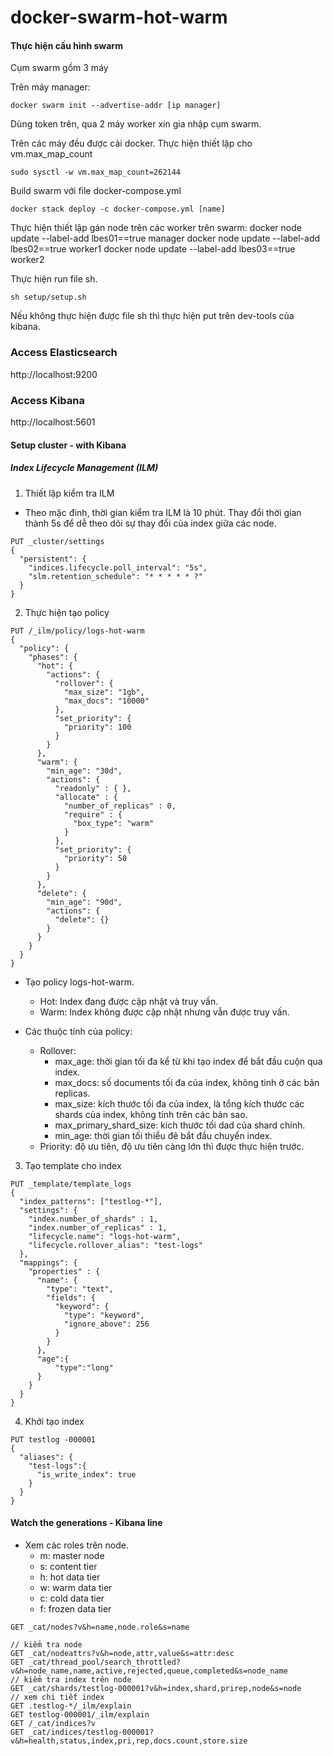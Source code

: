# docker-swarm-hot-warm

#### Thực hiện cấu hình swarm

Cụm swarm gồm 3 máy

Trên máy manager:

```
docker swarm init --advertise-addr [ip manager]
```

Dùng token trên, qua 2 máy worker xin gia nhập cụm swarm.

Trên các máy đều được cài docker. Thực hiện thiết lập cho vm.max_map_count

```
sudo sysctl -w vm.max_map_count=262144
```

Build swarm với file docker-compose.yml

```
docker stack deploy -c docker-compose.yml [name]
```

Thực hiện thiết lập gán node trên các worker trên swarm:
docker node update --label-add lbes01==true manager
docker node update --label-add lbes02==true worker1
docker node update --label-add lbes03==true worker2

Thực hiện run file sh.

```
sh setup/setup.sh
```

Nếu không thực hiện được file sh thì thực hiện put trên dev-tools của kibana.

### Access Elasticsearch 

http://localhost:9200

### Access Kibana

http://localhost:5601

#### Setup cluster - with Kibana

##### Index Lifecycle Management (ILM)

1. Thiết lập kiểm tra ILM

- Theo mặc đinh, thời gian kiểm tra ILM là 10 phút. Thay đổi thời gian thành 5s để dễ theo dõi sự thay đổi của index giữa các node.

```
PUT _cluster/settings
{
  "persistent": {
    "indices.lifecycle.poll_interval": "5s",
    "slm.retention_schedule": "* * * * * ?"
  }
}
```

2. Thực hiện tạo policy

```
PUT /_ilm/policy/logs-hot-warm
{
  "policy": {
    "phases": {
      "hot": {
        "actions": {
          "rollover": {
            "max_size": "1gb",
            "max_docs": "10000"
          },
          "set_priority": {
            "priority": 100
          }
        }
      },
      "warm": {
        "min_age": "30d",
        "actions": {
          "readonly" : { },
          "allocate" : {
            "number_of_replicas" : 0,
            "require" : {
              "box_type": "warm"
            }
          },
          "set_priority": {
            "priority": 50
          }
        }
      },
      "delete": {
        "min_age": "90d",
        "actions": {
          "delete": {}
        }
      }
    }
  }
}
```

* Tạo policy logs-hot-warm. 

	* Hot: Index đang được cập nhật và truy vấn.
	* Warm: Index không được cập nhật nhưng vẫn được truy vấn.

* Các thuộc tính của policy:
	* Rollover:
		* max_age: thời gian tối đa kể từ khi tạo index để bắt đầu cuộn qua index.
		* max_docs: số documents tối đa của index, không tinh ở các bản replicas.
		* max_size: kích thước tối đa của index, là tổng kích thước các shards của index, không tính trên các bản sao.
		* max_primary_shard_size: kich thước tối dad của shard chính.
		* min_age: thời gian tối thiểu đê bắt đầu chuyển index.
	* Priority: độ ưu tiên, độ ưu tiên càng lớn thì được thực hiện trước.

3. Tạo template cho index

```
PUT _template/template_logs
{
  "index_patterns": ["testlog-*"],
  "settings": {
    "index.number_of_shards" : 1,
    "index.number_of_replicas" : 1,
    "lifecycle.name": "logs-hot-warm",
    "lifecycle.rollover_alias": "test-logs"   
  },
  "mappings": {
    "properties" : {
      "name": {
        "type": "text",
        "fields": {
          "keyword": {
            "type": "keyword",
            "ignore_above": 256
          }
        }
      },
      "age":{
          "type":"long"
      }
    }
  }
}
```

4.  Khởi tạo index

```
PUT testlog -000001
{
  "aliases": {
    "test-logs":{
      "is_write_index": true
    }
  }
}
```

#### Watch the generations - Kibana line
- Xem các roles trên node.
	* m: master node
	* s: content tier
	* h: hot data tier
	* w: warm data tier
	* c: cold data tier
	* f: frozen data tier

```
GET _cat/nodes?v&h=name,node.role&s=name
```

```
// kiểm tra node
GET _cat/nodeattrs?v&h=node,attr,value&s=attr:desc
GET _cat/thread_pool/search_throttled?v&h=node_name,name,active,rejected,queue,completed&s=node_name
// kiểm tra index trên node
GET _cat/shards/testlog-000001?v&h=index,shard,prirep,node&s=node
// xem chi tiết index
GET .testlog-*/_ilm/explain
GET testlog-000001/_ilm/explain
GET /_cat/indices?v
GET _cat/indices/testlog-000001?v&h=health,status,index,pri,rep,docs.count,store.size
```




